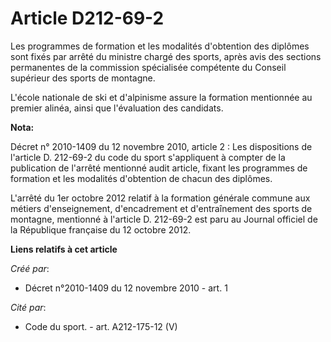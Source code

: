 # Article D212-69-2

Les programmes de formation et les modalités d'obtention des diplômes sont fixés par arrêté du ministre chargé des sports,
après avis des sections permanentes de la commission spécialisée compétente du Conseil supérieur des sports de montagne. 

L'école nationale de ski et d'alpinisme assure la formation mentionnée au premier alinéa, ainsi que l'évaluation des
candidats.

**Nota:**

Décret n° 2010-1409 du 12 novembre 2010, article 2 : Les dispositions de l'article D. 212-69-2 du code du sport s'appliquent
à compter de la publication de l'arrêté mentionné audit article, fixant les programmes de formation et les modalités
d'obtention de chacun des diplômes.

L'arrêté du 1er octobre 2012 relatif à la formation générale commune aux métiers d'enseignement, d'encadrement et
d'entraînement des sports de montagne, mentionné à l'article D. 212-69-2 est paru au Journal officiel de la République
française du 12 octobre 2012.

**Liens relatifs à cet article**

_Créé par_:

  - Décret n°2010-1409 du 12 novembre 2010 - art. 1

_Cité par_:

  - Code du sport. - art. A212-175-12 (V)
